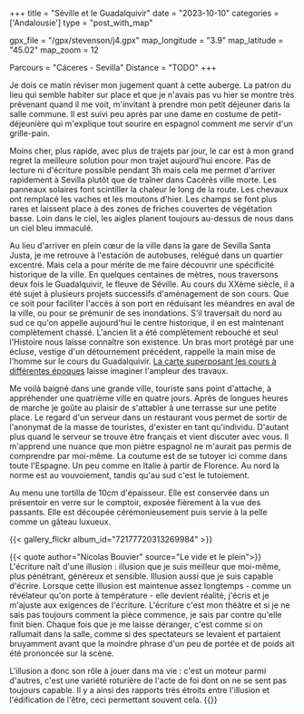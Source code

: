 +++
title = "Séville et le Guadalquivir"
date = "2023-10-10"
categories = ['Andalousie']
type = "post_with_map"

gpx_file = "/gpx/stevenson/j4.gpx"
map_longitude = "3.9"
map_latitude = "45.02"
map_zoom = 12

Parcours = "Cáceres - Sevilla"
Distance = "TODO"
+++

Je dois ce matin réviser mon jugement quant à cette auberge. La patron du lieu qui semble habiter sur place et que je n'avais pas vu hier 
se montre très prévenant quand il me voit, m'invitant à prendre mon petit déjeuner dans la salle commune. Il est suivi peu après par une 
dame en costume de petit-déjeunière qui m'explique tout sourire en espagnol comment me servir d'un grille-pain.

Moins cher, plus rapide, avec plus de trajets par jour, le car est à mon grand regret la meilleure solution pour mon trajet aujourd'hui 
encore. Pas de lecture ni d'écriture possible pendant 3h mais cela me permet d'arriver rapidement à Sevilla plutôt que de traîner dans 
Cacérès ville morte. 
Les panneaux solaires font scintiller la chaleur le long de la route. Les chevaux ont remplacé les vaches et les moutons d'hier. Les 
champs se font plus rares et laissent place à des zones de friches couvertes de végétation basse. Loin dans le ciel, les aigles planent 
toujours au-dessus de nous dans un ciel bleu immaculé.

Au lieu d'arriver en plein cœur de la ville dans la gare de Sevilla Santa Justa, je me retrouve à l'estación de autobuses, relégué dans 
un quartier excentré. Mais cela a pour mérite de me faire découvrir une spécificité historique de la ville. En quelques centaines de mètres, 
nous traversons deux fois le Guadalquivir, le fleuve de Séville. Au cours du XXème siècle, il a été sujet à plusieurs projets successifs 
d'aménagement de son cours. Que ce soit pour faciliter l'accès à son port en réduisant les méandres en aval de la ville, ou pour se prémunir 
de ses inondations. S'il traversait du nord au sud ce qu'on appelle aujourd'hui le centre historique, il en est maintenant complètement 
chassé. L'ancien lit a été complètement rebouché et seul l'Histoire nous laisse connaître son existence. Un bras mort protégé par une écluse, 
vestige d'un détournement précédent, rappelle la main mise de l'homme sur le cours du Guadalquivir. [La carte superposant les cours à 
différentes époques](https://es.wikipedia.org/wiki/Usuario:Takashi_kurita/Muestras#/media/Archivo:R%C3%ADo_Guadalquivir_en_Sevilla_y_sus_cambios.png) 
laisse imaginer l'ampleur des travaux.

Me voilà baigné dans une grande ville, touriste sans point d'attache, à appréhender une quatrième ville en quatre jours. Après de longues 
heures de marche je goûte au plaisir de s'attabler à une terrasse sur une petite place. Le regard d'un serveur dans un restaurant vous 
permet de sortir de l'anonymat de la masse de touristes, d'exister en tant qu'individu. D'autant plus quand le serveur se trouve être 
français et vient discuter avec vous. Il m'apprend une nuance que mon piètre espagnol ne m'aurait pas permis de comprendre par moi-même. 
La coutume est de se tutoyer ici comme dans toute l'Espagne. Un peu comme en Italie à partir de Florence. Au nord la norme est au vouvoiement, 
tandis qu'au sud c'est le tutoiement.

Au menu une tortilla de 10cm d'épaisseur. Elle est conservée dans un présentoir en verre sur le comptoir, exposée fièrement à la vue des passants. 
Elle est découpée cérémonieusement puis servie à la pelle comme un gâteau luxueux.

{{< gallery_flickr album_id="72177720313269984" >}}

{{< quote author="Nicolas Bouvier" source="Le vide et le plein">}}
L'écriture naît d'une illusion : illusion que je suis meilleur que moi-même, plus pénétrant, généreux et sensible. Illusion aussi que je suis 
capable d'écrire. Lorsque cette illusion est maintenue assez longtemps - comme un révélateur qu'on porte à température - elle devient réalité, 
j'écris et je m'ajuste aux exigences de l'écriture. L'écriture c'est mon théâtre et si je ne sais pas toujours comment la pièce commence, 
je sais par contre qu'elle finit bien. Chaque fois que je me laisse déranger, c'est comme si on rallumait dans la salle, comme si des spectateurs 
se levaient et partaient bruyamment avant que la moindre phrase d'un peu de portée et de poids ait été prononcée sur la scène.

L'illusion a donc son rôle à jouer dans ma vie : c'est un moteur parmi d'autres, c'est une variété roturière de l'acte de foi dont on ne se sent 
pas toujours capable. Il y a ainsi des rapports très étroits entre l'illusion et l'édification de l'être, ceci permettant souvent cela.
{{</quote>}}    